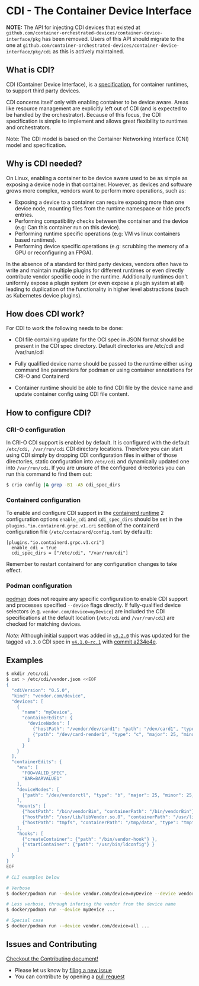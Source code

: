 # CDI - The Container Device Interface

**NOTE:** The API for injecting CDI devices that existed at `github.com/container-orchestrated-devices/container-device-interface/pkg` has been removed. Users of this API should migrate to the one at `github.com/container-orchestrated-devices/container-device-interface/pkg/cdi` as this is actively maintained.

## What is CDI?

CDI (Container Device Interface), is a [specification](SPEC.md), for container runtimes, to support third party devices.

CDI concerns itself only with enabling container to be device aware. Areas like resource management are explicitly left out of CDI (and is expected to be handled by the orchestrator). Because of this focus, the CDI specification is simple to implement and allows great flexibility to runtimes and orchestrators.

Note: The CDI model is based on the Container Networking Interface (CNI) model and specification.

## Why is CDI needed?

On Linux, enabling a container to be device aware used to be as simple as exposing a device node in that container.
However, as devices and software grows more complex, vendors want to perform more operations, such as:

- Exposing a device to a container can require exposing more than one device node, mounting files from the runtime namespace or hide procfs entries.
- Performing compatibility checks between the container and the device (e.g: Can this container run on this device).
- Performing runtime specific operations (e.g: VM vs linux containers based runtimes).
- Performing device specific operations (e.g: scrubbing the memory of a GPU or reconfiguring an FPGA).

In the absence of a standard for third party devices, vendors often have to write and maintain multiple plugins for different runtimes or even directly contribute vendor specific code in the runtime.
Additionally runtimes don't uniformly expose a plugin system (or even expose a plugin system at all) leading to duplication of the functionality in higher level abstractions (such as Kubernetes device plugins).

## How does CDI work?

For CDI to work the following needs to be done:

- CDI file containing update for the OCI spec in JSON format should be present in the CDI
  spec directory. Default directories are /etc/cdi and /var/run/cdi

- Fully qualified device name should be passed to the runtime either
  using command line parameters for podman or using container annotations
  for CRI-O and Containerd

- Container runtime should be able to find CDI file by the device name
  and update container config using CDI file content.

## How to configure CDI?

### CRI-O configuration

In CRI-O CDI support is enabled by default. It is configured with the default `/etc/cdi, /var/run/cdi`
CDI directory locations. Therefore you can start using CDI simply by dropping CDI configuration files
in either of those directories, static configuration into `/etc/cdi` and dynamically updated one into
`/var/run/cdi`. If you are unsure of the configured directories you can run this command to find them
out:

```bash
$ crio config |& grep -B1 -A5 cdi_spec_dirs
```

### Containerd configuration

To enable and configure CDI support in the [containerd runtime](https://github.com/containerd/containerd) 2 configuration options `enable_cdi` and `cdi_spec_dirs` should be set in the `plugins."io.containerd.grpc.v1.cri` section of the containerd configuration file (`/etc/containerd/config.toml` by default):

```
[plugins."io.containerd.grpc.v1.cri"]
  enable_cdi = true
  cdi_spec_dirs = ["/etc/cdi", "/var/run/cdi"]
```

Remember to restart containerd for any configuration changes to take effect.

### Podman configuration

[podman](https://github.com/containers/podman) does not require any specific configuration to enable CDI support and processes specified `--device` flags directly. If fully-qualified device selectors (e.g. `vendor.com/device=myDevice`) are included the CDI specifications at the default location (`/etc/cdi` and `/var/run/cdi`) are checked for matching devices.

*Note:* Although initial support was added in [`v3.2.0`](https://github.com/containers/podman/releases/tag/v3.2.0) this was updated for the tagged `v0.3.0` CDI spec in [`v4.1.0-rc.1`](https://github.com/containers/podman/releases/tag/v4.1.0-rc1) with [commit a234e4e](https://github.com/containers/podman/commit/a234e4e19662e172472877ce69523f4afea5c12e).

## Examples
```bash
$ mkdir /etc/cdi
$ cat > /etc/cdi/vendor.json <<EOF
{
  "cdiVersion": "0.5.0",
  "kind": "vendor.com/device",
  "devices": [
    {
      "name": "myDevice",
      "containerEdits": {
        "deviceNodes": [
          {"hostPath": "/vendor/dev/card1": "path": "/dev/card1", "type": "c", "major": 25, "minor": 25, "fileMode": 384, "permissions": "rw", "uid": 1000, "gid": 1000},
          {"path": "/dev/card-render1", "type": "c", "major": 25, "minor": 25, "fileMode": 384, "permissions": "rwm", "uid": 1000, "gid": 1000}
        ]
      }
    }
  ],
  "containerEdits": {
    "env": [
      "FOO=VALID_SPEC",
      "BAR=BARVALUE1"
    ],
    "deviceNodes": [
      {"path": "/dev/vendorctl", "type": "b", "major": 25, "minor": 25, "fileMode": 384, "permissions": "rw", "uid": 1000, "gid": 1000}
    ],
    "mounts": [
      {"hostPath": "/bin/vendorBin", "containerPath": "/bin/vendorBin"},
      {"hostPath": "/usr/lib/libVendor.so.0", "containerPath": "/usr/lib/libVendor.so.0"},
      {"hostPath": "tmpfs", "containerPath": "/tmp/data", "type": "tmpfs", "options": ["nosuid","strictatime","mode=755","size=65536k"]}
    ],
    "hooks": [
      {"createContainer": {"path": "/bin/vendor-hook"} },
      {"startContainer": {"path": "/usr/bin/ldconfig"} }
    ]
  }
}
EOF

# CLI examples below

# Verbose
$ docker/podman run --device vendor.com/device=myDevice --device vendor.com/device=myDevice2 ...

# Less verbose, through infering the vendor from the device name
$ docker/podman run --device myDevice ...

# Special case
$ docker/podman run --device vendor.com/device=all ...
```

## Issues and Contributing

[Checkout the Contributing document!](CONTRIBUTING.md)

* Please let us know by [filing a new issue](https://github.com/RenaudWasTaken/cdi/issues/new)
* You can contribute by opening a [pull request](https://help.github.com/articles/using-pull-requests/)
